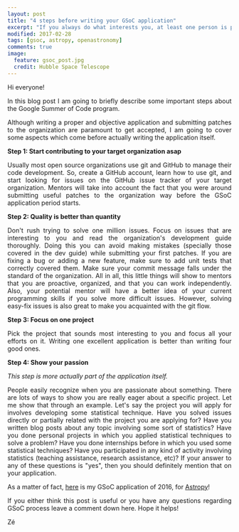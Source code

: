 ```yaml
---
layout: post
title: "4 steps before writing your GSoC application"
excerpt: "If you always do what interests you, at least one person is pleased. (Katharine Hepburn)"
modified: 2017-02-28
tags: [gsoc, astropy, openastronomy]
comments: true
image:
  feature: gsoc_post.jpg
  credit: Hubble Space Telescope
---
```


<p style='text-align: justify;'>
Hi everyone!
</p>

<p style='text-align: justify;'>
In this blog post I am going to briefly describe some important steps about the
Google Summer of Code program.
</p>

<p style='text-align: justify;'>
Although writing a proper and objective application and submitting patches to
the organization are paramount to get accepted, I am going to cover some aspects
which come before actually writing the application itself.
</p>

<b>
Step 1: Start contributing to your target organization asap
</b>

<p style='text-align: justify;'>
Usually most open source organizations use git and GitHub to manage their code
development. So, create a GitHub account, learn how to use git, and start looking for issues
on the GitHub issue tracker of your target organization. Mentors will take into account the
fact that you were around submitting useful patches to the organization way before the GSoC
application period starts.
</p>

<b>
Step 2: Quality is better than quantity
</b>

<p style='text-align: justify;'>
Don't rush trying to solve one million issues. Focus on issues that are interesting to you and
read the organization's development guide thoroughly. Doing this you can avoid making mistakes
(specially those covered in the dev guide) while submitting your first patches. If you are
fixing a bug or adding a new feature, make sure to add unit tests that correctly covered them.
Make sure your commit message falls under the standard of the organization.
All in all, this little things will show to mentors that you are proactive, organized,
and that you can work independently. Also, your potential mentor will have a better idea of your
current programming skills if you solve more difficult issues. However, solving easy-fix issues
is also great to make you acquainted with the git flow.
</p>

<b>
Step 3: Focus on one project
</b>

<p style='text-align: justify;'>
Pick the project that sounds most interesting to you and focus all your
efforts on it. Writing one excellent application is better than writing four
good ones.
</p>

<b>
Step 4: Show your passion
</b>

<p style='text-align: justify;'>
<i>This step is more actually part of the application itself.</i>
</p>

<p style='text-align: justify;'>
People easily recognize when you are passionate about something.
There are lots of ways to show you are really eager about a specific project.
Let me show that through an example. Let's say the project you will apply for
involves developing some statistical technique.
Have you solved issues directly or partially related with the project you are applying for?
Have you written blog posts about any topic involving some sort of statistics?
Have you done personal projects in which you applied statistical techniques to solve a problem?
Have you done internships before in which you used some statistical techniques?
Have you participated in any kind of activity involving statistics (teaching assistance, research assistance, etc)?
If your answer to any of these questions is "yes", then you should definitely mention that on
your application.
</p>

As a matter of fact, <a href="http://mirca.github.io/files/ze_application.pdf">here</a> is my GSoC application of 2016, for <a href="http://astropy.org">Astropy</a>!

<p style='text-align: justify;'>
If you either think this post is useful or you have any questions regarding GSoC process leave a comment down here. Hope it helps!
</p>

Zé

